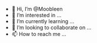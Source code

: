 - 👋 Hi, I’m @Moobleen
- 👀 I’m interested in ...
- 🌱 I’m currently learning ...
- 💞️ I’m looking to collaborate on ...
- 📫 How to reach me ...

<!---
Moobleen/Moobleen is a ✨ special ✨ repository because its `README.md` (this file) appears on your GitHub profile.
You can click the Preview link to take a look at your changes.
--->
